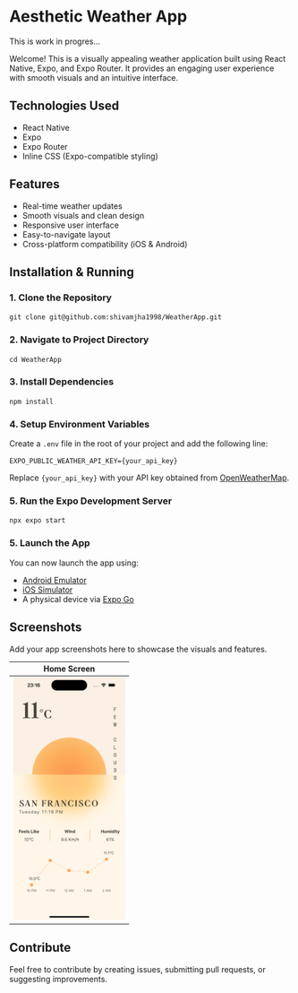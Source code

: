 # Aesthetic Weather App

This is work in progres...

Welcome! This is a visually appealing weather application built using React Native, Expo, and Expo Router. It provides an engaging user experience with smooth visuals and an intuitive interface.

## Technologies Used

- React Native
- Expo
- Expo Router
- Inline CSS (Expo-compatible styling)

## Features

- Real-time weather updates
- Smooth visuals and clean design
- Responsive user interface
- Easy-to-navigate layout
- Cross-platform compatibility (iOS & Android)

## Installation & Running

### 1. Clone the Repository

```
git clone git@github.com:shivamjha1998/WeatherApp.git
```

### 2. Navigate to Project Directory

```
cd WeatherApp
```

### 3. Install Dependencies

```
npm install
```

### 4. Setup Environment Variables

Create a `.env` file in the root of your project and add the following line:

```
EXPO_PUBLIC_WEATHER_API_KEY={your_api_key}
```

Replace `{your_api_key}` with your API key obtained from [OpenWeatherMap](https://openweathermap.org/).

### 5. Run the Expo Development Server

```
npx expo start
```

### 5. Launch the App

You can now launch the app using:

- [Android Emulator](https://docs.expo.dev/workflow/android-studio-emulator/)
- [iOS Simulator](https://docs.expo.dev/workflow/ios-simulator/)
- A physical device via [Expo Go](https://expo.dev/go)

## Screenshots

Add your app screenshots here to showcase the visuals and features.

| Home Screen                                                                                                                             |
| --------------------------------------------------------------------------------------------------------------------------------------- |
| <img src="./assets/images/screenshots/Simulator Screenshot - iPhone 15 Pro - 2025-03-18 at 23.16.14.png" alt="screenshot" width="200"/> |

## Contribute

Feel free to contribute by creating issues, submitting pull requests, or suggesting improvements.
